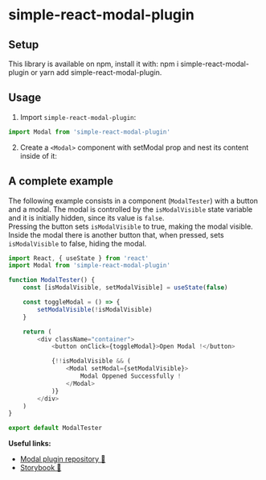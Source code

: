 # simple-react-modal-plugin

## Setup

This library is available on npm, install it with: npm i simple-react-modal-plugin or yarn add simple-react-modal-plugin.

## Usage

1.  Import `simple-react-modal-plugin`:

```javascript
import Modal from 'simple-react-modal-plugin'
```

2.  Create a `<Modal>` component with setModal prop and nest its content inside of it:

## A complete example

The following example consists in a component (`ModalTester`) with a button and a modal.
The modal is controlled by the `isModalVisible` state variable and it is initially hidden, since its value is `false`.  
Pressing the button sets `isModalVisible` to true, making the modal visible.  
Inside the modal there is another button that, when pressed, sets `isModalVisible` to false, hiding the modal.

```javascript
import React, { useState } from 'react'
import Modal from 'simple-react-modal-plugin'

function ModalTester() {
	const [isModalVisible, setModalVisible] = useState(false)

	const toggleModal = () => {
		setModalVisible(!isModalVisible)
	}

	return (
		<div className="container">
			<button onClick={toggleModal}>Open Modal !</button>

			{!!isModalVisible && (
				<Modal setModal={setModalVisible}>
					Modal Oppened Successfully !
				</Modal>
			)}
		</div>
	)
}

export default ModalTester
```

**Useful links:**

-   [Modal plugin repository 📖](https://https://github.com/JyjyStudio/npm-modal-package)
-   [Storybook 📖]()
